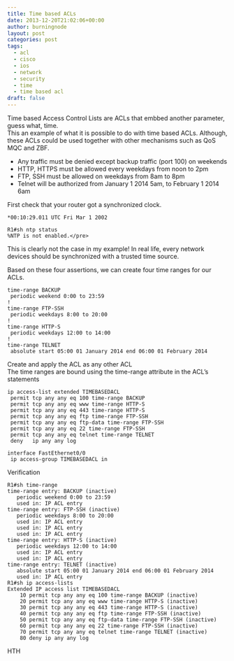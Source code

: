 ```yaml
---
title: Time based ACLs
date: 2013-12-20T21:02:06+00:00
author: burningnode
layout: post
categories: post
tags:
  - acl
  - cisco
  - ios
  - network
  - security
  - time
  - time based acl
draft: false
---
```


Time based Access Control Lists are ACLs that embbed another parameter, guess what, time.  
This an example of what it is possible to do with time based ACLs. Although, these ACLs could be used together with other mechanisms such as QoS MQC and ZBF.

- Any traffic must be denied except backup traffic (port 100) on weekends  
- HTTP, HTTPS must be allowed every weekdays from noon to 2pm  
- FTP, SSH must be allowed on weekdays from 8am to 8pm  
- Telnet will be authorized from January 1 2014 5am, to February 1 2014 6am

First check that your router got a synchronized clock.

```R1#sh clock
*00:10:29.011 UTC Fri Mar 1 2002

R1#sh ntp status
%NTP is not enabled.</pre>
```

This is clearly not the case in my example! In real life, every network devices should be synchronized with a trusted time source.



Based on these four assertions, we can create four time ranges for our ACLs.

```
time-range BACKUP
 periodic weekend 0:00 to 23:59
!
time-range FTP-SSH
 periodic weekdays 8:00 to 20:00
!
time-range HTTP-S
 periodic weekdays 12:00 to 14:00
!
time-range TELNET
 absolute start 05:00 01 January 2014 end 06:00 01 February 2014
```


Create and apply the ACL as any other ACL  
The time ranges are bound using the time-range attribute in the ACL&#8217;s statements

```
ip access-list extended TIMEBASEDACL
 permit tcp any any eq 100 time-range BACKUP
 permit tcp any any eq www time-range HTTP-S
 permit tcp any any eq 443 time-range HTTP-S
 permit tcp any any eq ftp time-range FTP-SSH
 permit tcp any any eq ftp-data time-range FTP-SSH
 permit tcp any any eq 22 time-range FTP-SSH
 permit tcp any any eq telnet time-range TELNET
 deny   ip any any log
```

```
interface FastEthernet0/0
 ip access-group TIMEBASEDACL in
```



Verification

```
R1#sh time-range
time-range entry: BACKUP (inactive)
   periodic weekend 0:00 to 23:59
   used in: IP ACL entry
time-range entry: FTP-SSH (inactive)
   periodic weekdays 8:00 to 20:00
   used in: IP ACL entry
   used in: IP ACL entry
   used in: IP ACL entry
time-range entry: HTTP-S (inactive)
   periodic weekdays 12:00 to 14:00
   used in: IP ACL entry
   used in: IP ACL entry
time-range entry: TELNET (inactive)
   absolute start 05:00 01 January 2014 end 06:00 01 February 2014
   used in: IP ACL entry
R1#sh ip access-lists
Extended IP access list TIMEBASEDACL
    10 permit tcp any any eq 100 time-range BACKUP (inactive)
    20 permit tcp any any eq www time-range HTTP-S (inactive)
    30 permit tcp any any eq 443 time-range HTTP-S (inactive)
    40 permit tcp any any eq ftp time-range FTP-SSH (inactive)
    50 permit tcp any any eq ftp-data time-range FTP-SSH (inactive)
    60 permit tcp any any eq 22 time-range FTP-SSH (inactive)
    70 permit tcp any any eq telnet time-range TELNET (inactive)
    80 deny ip any any log
```

HTH

